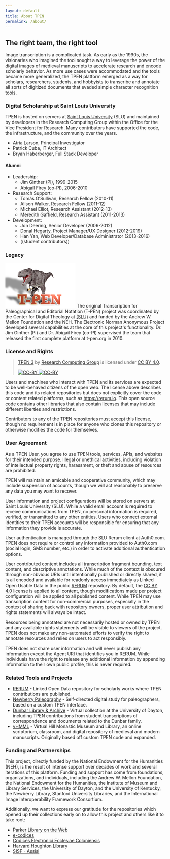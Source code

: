 ```yaml
---
layout: default
title: About TPEN
permalink: /about/
---
```


## The right team, the right tool

Image transcription is a complicated task. As early as the 1990s, the visionaries who imagined the tool sought
a way to leverage the power of the digital images of medieval manuscripts to accelerate research and encode
scholarly behavior. As more use cases were accommodated and the tools became more generalized, the TPEN platform
emerged as a way for scholars, researchers, students, and hobbyists to transcribe and annotate all sorts of
digitized documents that evaded simple character recognition tools.

### Digital Scholarship at Saint Louis University

TPEN is hosted on servers at [Saint Louis University](https://slu.edu) (SLU) and maintained by developers in the
Research Computing Group within the Office for the Vice President for Research. Many contributors have supported
the code, the infrastructure, and the community over the years.

* Atria Larson, Principal Investigator
* Patrick Cuba, IT Architect
* Bryan Haberberger, Full Stack Developer

#### Alumni

* Leadership:
  * Jim Ginther (PI), 1999-2015
  * Abigail Firey (co-PI), 2006-2010
* Research Support:
  * Tomás O’Sullivan, Research Fellow (2010-11)
  * Alison Walker, Research Fellow (2011-12)
  * Michael Elliot, Research Assistant (2012-13)
  * Meredith Gaffield, Research Assistant (2011-2013)
* Development:
  * Jon Deering, Senior Developer (2006-2012)
  * Donal Hegarty, Project Manager/UX Designer (2012-2019)
  * Han Yan, Web Developer/Database Administrator (2013-2016)
  * ((student contributors))

### Legacy

!["old TPEN logo"](assets/img/tpen_clearShadowSmall.png)
The original Transcription for Paleographical and Editorial Notation (T‑PEN) project was coordinated by the
Center for Digital Theology at [(SLU)](https://slu.edu) and funded by the Andrew W. Mellon
Foundation and the NEH. The Electronic Norman Anonymous Project developed several capabilities at the core of this
project's functionality. Dr. Jim Ginther (PI) and Dr. Abigail Firey (co-PI) supervised the team that released the
first complete platform at t-pen.org in 2010.

### License and Rights

> [TPEN 3](https://github.com/CenterForDigitalHumanities/TPEN3)
> by [Research Computing Group](https://github.com/CenterForDigitalHumanities)
> is licensed under [CC BY 4.0](http://creativecommons.org/licenses/by/4.0/).
>
> [![CC-BY](https://mirrors.creativecommons.org/presskit/icons/cc.svg)
> ![CC-BY](https://mirrors.creativecommons.org/presskit/icons/by.svg)](http://creativecommons.org/licenses/by/4.0/)

Users and machines who interact with TPEN and its services are expected to be well-behaved citizens of
the open web. The license above describes this code and its related repositories but does not explicitly
cover the code or content related platforms, such as <https://rerum.io>. This open source code contains other
libraries that also contain licenses that may include different liberties and restrictions.

Contributors to any of the TPEN repositories must accept this license, though no requirement is in place
for anyone who clones this repository or otherwise modifies the code for themselves.

### User Agreement

As a TPEN User, you agree to use TPEN tools, services, APIs, and websites for their intended purpose. Illegal or unethical activities, including violation of intellectual property rights, harassment, or theft and abuse of resources are prohibited.

TPEN will maintain an amicable and cooperative community, which may include suspension of accounts, though we will act reasonably to preserve any data you may want to recover.

User information and project configurations will be stored on servers at Saint Louis University (SLU). While a valid email account is required to receive communications from TPEN, no personal information is required, verified, or transmitted to any other entities. Users who connect external identities to their TPEN accounts will be responsible for ensuring that any information they provide is accurate.

User authentication is managed through the SLU Rerum client at Auth0.com. TPEN does not require or control any information provided to Auth0.com (social login, SMS number, etc.) in order to activate additional authentication options.

User contributed content includes all transcription fragment bounding, text content, and descriptive annotations. While much of the context is obscured through non-obvious URIs until intentionally published or directly shared, it is all encoded and available for readonly access immediately as Linked Open Usable Data in the public [RERUM](https://rerum.io/) repository. By default, the [CC BY 4.0](http://creativecommons.org/licenses/by/4.0/) license is applied to all content, though modifications made per project configuration will be applied to all published content. While TPEN may use transcription content for non-commercial purposes, especially in the context of sharing back with repository owners, proper user attribution and rights statements will always be intact.

Resources being annotated are not necessarily hosted or owned by TPEN and any available rights statements will be visible to viewers of the project. TPEN does not make any non-automated efforts to verify the right to annotate resources and relies on users to act responsibly.

TPEN does not share user information and will never publish any information except the Agent URI that identifies you in RERUM. While individuals have the right to release any additional information by appending information to their own public profile, this is never required.

### Related Tools and Projects

* [RERUM](https://rerum.io/) - Linked Open Data repository for scholarly works where TPEN contributions are published.
* [Newberry Paleography](https://newberry.t-pen.org) - Self-directed digital study for paleographers, based on a custom TPEN interface.
* [Dunbar Library & Archive](https://dunbar.udayton.edu/) - Virtual collection at the University of Dayton, including TPEN contributions from student transcriptions of correspondence and documents related to the Dunbar family.
* [vHMML](https://vhmml.org/) - Virtual Hill Monastic Museum and Library, an online scriptorium, classroom, and digital repository of medieval and modern manuscripts. Originally based off custom TPEN code and expanded.

### Funding and Partnerships

This project, directly funded by the National Endowment for the Humanities (NEH), is the result of intense support over decades of work and several iterations of this platform. Funding and support has come from foundations, organizations, and individuals, including the Andrew W. Mellon Foundation, the National Endowment for the Humanities, the Institute of Museum and Library Services, the University of Dayton, and the University of Kentucky, the Newberry Library, Stanford University Libraries, and the International Image Interoperability Framework Consortium.

Additionally, we want to express our gratitude for the repositories which opened up their collections early on to allow this project and others like it to take root:

* [Parker Library on the Web](//parker.stanford.edu/parker/)
* [e-codices](//www.e-codices.unifr.ch/)
* [Codices Electronici Ecclesiae Coloniensis](//digital.dombibliothek-koeln.de/handschriften/)
* [Harvard Houghton Library](//library.harvard.edu/libraries/houghton#collections)
* [SISF - Assisi](//www.sisf-assisi.it/)
